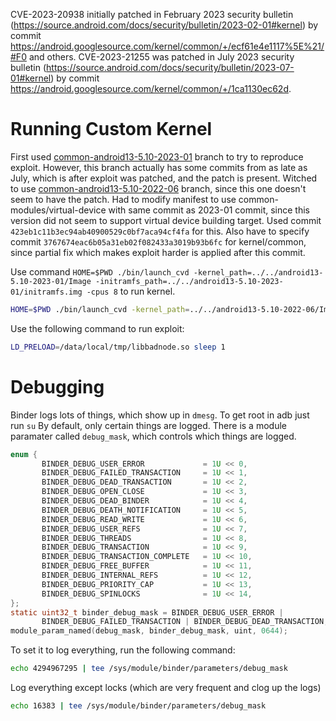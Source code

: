 CVE-2023-20938 initially patched in February 2023 security bulletin (https://source.android.com/docs/security/bulletin/2023-02-01#kernel) by commit https://android.googlesource.com/kernel/common/+/ecf61e4e1117%5E%21/#F0 and others.
CVE-2023-21255 was patched in July 2023 security bulletin (https://source.android.com/docs/security/bulletin/2023-07-01#kernel) by commit https://android.googlesource.com/kernel/common/+/1ca1130ec62d.

# Running Custom Kernel

First used [common-android13-5.10-2023-01](https://android.googlesource.com/kernel/manifest/+/refs/heads/common-android13-5.10-2023-01) branch to try to reproduce exploit.
However, this branch actually has some commits from as late as July, which is after exploit was patched, and the patch is present.
Witched to use [common-android13-5.10-2022-06](https://android.googlesource.com/kernel/manifest/+/refs/heads/common-android13-5.10-2022-06) branch, since this one doesn't seem to have the patch.
Had to modify manifest to use common-modules/virtual-device with same commit as 2023-01 commit, since this version did not seem to support virtual device building target.
Used commit `423eb1c11b3ec94ab40900529c0bf7aca94cf4fa` for this.
Also have to specify commit `3767674eac6b05a31eb02f082433a3019b93b6fc` for kernel/common, since partial fix which makes exploit harder is applied after this commit.

Use command `HOME=$PWD ./bin/launch_cvd -kernel_path=../../android13-5.10-2023-01/Image -initramfs_path=../../android13-5.10-2023-01/initramfs.img -cpus 8` to run kernel.
```sh
HOME=$PWD ./bin/launch_cvd -kernel_path=../../android13-5.10-2022-06/Image -initramfs_path=../../android13-5.10-2022-06/initramfs.img -cpus 8
```

Use the following command to run exploit:
```sh
LD_PRELOAD=/data/local/tmp/libbadnode.so sleep 1
```

# Debugging

Binder logs lots of things, which show up in `dmesg`. To get root in adb just run `su`
By default, only certain things are logged. There is a module paramater called `debug_mask`, which controls which things are logged.

```c
enum {  
       BINDER_DEBUG_USER_ERROR             = 1U << 0,  
       BINDER_DEBUG_FAILED_TRANSACTION     = 1U << 1,  
       BINDER_DEBUG_DEAD_TRANSACTION       = 1U << 2,  
       BINDER_DEBUG_OPEN_CLOSE             = 1U << 3,  
       BINDER_DEBUG_DEAD_BINDER            = 1U << 4,  
       BINDER_DEBUG_DEATH_NOTIFICATION     = 1U << 5,  
       BINDER_DEBUG_READ_WRITE             = 1U << 6,  
       BINDER_DEBUG_USER_REFS              = 1U << 7,  
       BINDER_DEBUG_THREADS                = 1U << 8,  
       BINDER_DEBUG_TRANSACTION            = 1U << 9,  
       BINDER_DEBUG_TRANSACTION_COMPLETE   = 1U << 10,  
       BINDER_DEBUG_FREE_BUFFER            = 1U << 11,  
       BINDER_DEBUG_INTERNAL_REFS          = 1U << 12,  
       BINDER_DEBUG_PRIORITY_CAP           = 1U << 13,  
       BINDER_DEBUG_SPINLOCKS              = 1U << 14,  
};  
static uint32_t binder_debug_mask = BINDER_DEBUG_USER_ERROR |  
       BINDER_DEBUG_FAILED_TRANSACTION | BINDER_DEBUG_DEAD_TRANSACTION;  
module_param_named(debug_mask, binder_debug_mask, uint, 0644);
```

To set it to log everything, run the following command:
```sh
echo 4294967295 | tee /sys/module/binder/parameters/debug_mask   
```

Log everything except locks (which are very frequent and clog up the logs)
```sh
echo 16383 | tee /sys/module/binder/parameters/debug_mask   
```